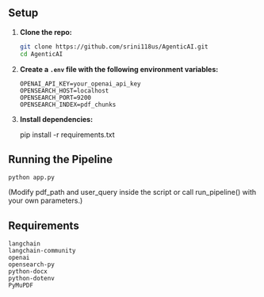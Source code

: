 ## Setup

1. **Clone the repo:**

    ```bash
    git clone https://github.com/srini118us/AgenticAI.git
    cd AgenticAI
    ```

2. **Create a `.env` file with the following environment variables:**

    ```env
    OPENAI_API_KEY=your_openai_api_key
    OPENSEARCH_HOST=localhost
    OPENSEARCH_PORT=9200
    OPENSEARCH_INDEX=pdf_chunks
    ```

3. **Install dependencies:**

    pip install -r requirements.txt


## Running the Pipeline

    python app.py
(Modify pdf_path and user_query inside the script or call run_pipeline() with your own parameters.)
## Requirements
    langchain
    langchain-community
    openai
    opensearch-py
    python-docx
    python-dotenv
    PyMuPDF
